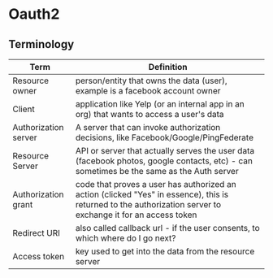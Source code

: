 # Oauth2

## Terminology

| Term  | Definition |
| ------------- | ------------- |
| Resource owner  | person/entity that owns the data (user), example is a facebook account owner  |
| Client  | application like Yelp (or an internal app in an org) that wants to access a user's data  |
| Authorization server | A server that can invoke authorization decisions, like Facebook/Google/PingFederate |
| Resource Server | API or server that actually serves the user data (facebook photos, google contacts, etc) - can sometimes be the same as the Auth server |
| Authorization grant | code that proves a user has authorized an action (clicked "Yes" in essence), this is returned to the authorization server to exchange it for an access token |
| Redirect URI | also called callback url - if the user consents, to which where do I go next? |
| Access token | key used to get into the data from the resource server |
